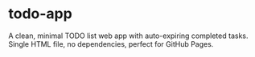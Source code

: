 # todo-app
A clean, minimal TODO list web app with auto-expiring completed tasks. Single HTML file, no dependencies, perfect for GitHub Pages.
